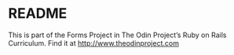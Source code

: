 # README

This is part of the Forms Project in The Odin Project’s Ruby on Rails Curriculum. Find it at http://www.theodinproject.com


